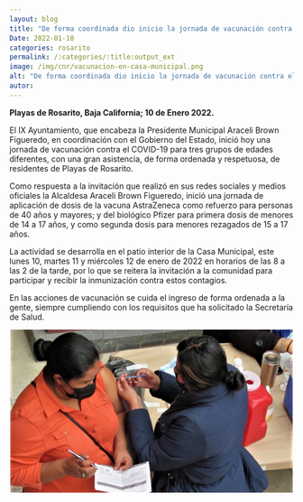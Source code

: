 ```yaml
---
layout: blog
title: "De forma coordinada dio inicio la jornada de vacunación contra el covid-19 en la casa municipal"
Date: 2022-01-10
categories: rosarito
permalink: /:categories/:title:output_ext
image: /img/cnr/vacunacion-en-casa-municipal.png
alt: "De forma coordinada dio inicio la jornada de vacunación contra el covid-19 en la casa municipal"
autor:
---
```


**Playas de Rosarito, Baja California; 10 de Enero 2022.** 

El IX Ayuntamiento, que encabeza la Presidente Municipal Araceli Brown Figueredo, en coordinación con el Gobierno del Estado, inició hoy una jornada de vacunación contra el COVID-19 para tres grupos de edades diferentes, con una gran asistencia, de forma ordenada y respetuosa, de residentes de Playas de Rosarito.

Como respuesta a la invitación que realizó en sus redes sociales y medios oficiales la Alcaldesa Araceli Brown Figueredo, inició una jornada de aplicación de dosis de la vacuna AstraZeneca como refuerzo para personas de 40 años y mayores; y del biológico Pfizer para primera dosis de menores de 14 a 17 años, y como segunda dosis para menores rezagados de 15 a 17 años.

La actividad se desarrolla en el patio interior de la Casa Municipal, este lunes 10, martes 11 y miércoles 12 de enero de 2022 en horarios de las 8 a las 2 de la tarde, por lo que se reitera la invitación a la comunidad para participar y recibir la inmunización contra estos contagios.

En las acciones de vacunación se cuida el ingreso de forma ordenada a la gente, siempre cumpliendo con los requisitos que ha solicitado la Secretaría de Salud.

<div id="carouselExampleSlidesOnly" class="carousel slide" data-ride="carousel">
  <div class="carousel-inner">
    <div class="carousel-item active">
       <img class="d-block w-100" src="/img/cnr/vacunacion-en-casa-municipal.png" loading="lazy"  alt="De forma coordinada dio inicio la jornada de vacunación contra el covid-19 en la casa municipal">
    </div>
  </div>
</div>